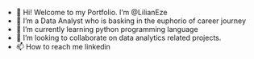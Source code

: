 - 👋 Hi! Welcome to my Portfolio. I’m @LilianEze
- 👀 I’m a Data Analyst who is basking in the euphorio of career journey
- 🌱 I’m currently learning python programming language
- 💞️ I’m looking to collaborate on data analytics related projects.
- 📫 How to reach me linkedin

<!---
LilianEze/LilianEze is a ✨ special ✨ repository because its `README.md` (this file) appears on your GitHub profile.
You can click the Preview link to take a look at your changes.
--->
